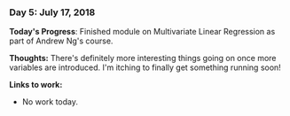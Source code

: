 ### Day 5: July 17, 2018

**Today's Progress**: Finished module on Multivariate Linear Regression as part of Andrew Ng's course.

**Thoughts:** There's definitely more interesting things going on once more variables are introduced. I'm itching to finally get something running soon!

**Links to work:** 
- No work today.
